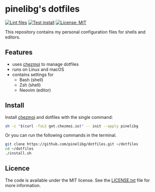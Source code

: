 # pinelibg's dotfiles

[![Lint files](https://github.com/pinelibg/dotfiles/actions/workflows/lint.yml/badge.svg?branch=main&event=push)](https://github.com/pinelibg/dotfiles/actions/workflows/lint.yml?query=event%3Apush+branch%3Amain)
[![Test install](https://github.com/pinelibg/dotfiles/actions/workflows/test.yml/badge.svg?branch=main&event=push)](https://github.com/pinelibg/dotfiles/actions/workflows/test.yml?query=event%3Apush+branch%3Amain)
[![License: MIT](https://img.shields.io/badge/License-MIT-blue.svg)](https://opensource.org/licenses/MIT)

This repository contains my personal configuration files for shells and editors.

## Features

- uses [chezmoi](https://www.chezmoi.io/) to manage dotfiles
- runs on Linux and macOS
- contains settings for
  - Bash (shell)
  - Zsh (shell)
  - Neovim (editor)

## Install

Install [chezmoi](https://www.chezmoi.io/) and dotfiles with the single command:

```sh
sh -c "$(curl -fsLS get.chezmoi.io)" -- init --apply pinelibg
```

Or you can run the following commands in the terminal.

```sh
git clone https://github.com/pinelibg/dotfiles.git ~/dotfiles
cd ~/dotfiles
./install.sh
```

## Licence

The code is available under the MIT license.
See the [LICENSE.txt](LICENSE.txt) file for more information.
